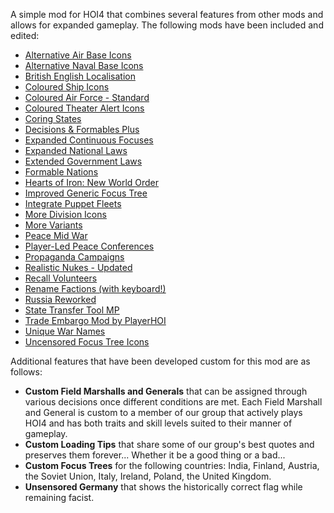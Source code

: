 A simple mod for HOI4 that combines several features from other mods and allows for expanded gameplay. The following mods have been included and edited:

* [Alternative Air Base Icons](https://steamcommunity.com/sharedfiles/filedetails/?id=1690638578)
* [Alternative Naval Base Icons](https://steamcommunity.com/sharedfiles/filedetails/?id=1971294297)
* [British English Localisation](https://steamcommunity.com/sharedfiles/filedetails/?id=812241072)
* [Coloured Ship Icons](https://steamcommunity.com/sharedfiles/filedetails/?id=1674336290)
* [Coloured Air Force - Standard](https://steamcommunity.com/sharedfiles/filedetails/?id=947569629)
* [Coloured Theater Alert Icons](https://steamcommunity.com/sharedfiles/filedetails/?id=1673873039)
* [Coring States](https://steamcommunity.com/sharedfiles/filedetails/?id=853667255)
* [Decisions & Formables Plus](https://steamcommunity.com/sharedfiles/filedetails/?id=1327950527)
* [Expanded Continuous Focuses](https://steamcommunity.com/sharedfiles/filedetails/?id=2086122027)
* [Expanded National Laws](https://steamcommunity.com/sharedfiles/filedetails/?id=818974838)
* [Extended Government Laws](https://steamcommunity.com/sharedfiles/filedetails/?id=1835918659)
* [Formable Nations](https://steamcommunity.com/sharedfiles/filedetails/?id=881683110)
* [Hearts of Iron: New World Order](https://steamcommunity.com/sharedfiles/filedetails/?id=726036596)
* [Improved Generic Focus Tree](https://steamcommunity.com/sharedfiles/filedetails/?id=2068231243)
* [Integrate Puppet Fleets](https://steamcommunity.com/sharedfiles/filedetails/?id=2171383182)
* [More Division Icons](https://steamcommunity.com/sharedfiles/filedetails/?id=699735138)
* [More Variants](https://steamcommunity.com/sharedfiles/filedetails/?id=704622378)
* [Peace Mid War](https://steamcommunity.com/sharedfiles/filedetails/?id=1991365787)
* [Player-Led Peace Conferences](https://steamcommunity.com/sharedfiles/filedetails/?id=846066944)
* [Propaganda Campaigns](https://steamcommunity.com/sharedfiles/filedetails/?id=2175242864)
* [Realistic Nukes - Updated](https://steamcommunity.com/sharedfiles/filedetails/?id=1805173680)
* [Recall Volunteers](https://steamcommunity.com/sharedfiles/filedetails/?id=2048998725)
* [Rename Factions (with keyboard!)](https://steamcommunity.com/sharedfiles/filedetails/?id=1690642183)
* [Russia Reworked](https://steamcommunity.com/sharedfiles/filedetails/?id=2092066524)
* [State Transfer Tool MP](https://steamcommunity.com/sharedfiles/filedetails/?id=1368778634)
* [Trade Embargo Mod by PlayerHOI](https://steamcommunity.com/sharedfiles/filedetails/?id=1821550560)
* [Unique War Names](https://steamcommunity.com/sharedfiles/filedetails/?id=2204846772)
* [Uncensored Focus Tree Icons](https://steamcommunity.com/sharedfiles/filedetails/?id=1676942018)

Additional features that have been developed custom for this mod are as follows:
* **Custom Field Marshalls and Generals** that can be assigned through various decisions once different conditions are met. Each Field Marshall and General is custom to a member of our group that actively plays HOI4 and has both traits and skill levels suited to their manner of gameplay.
* **Custom Loading Tips** that share some of our group's best quotes and preserves them forever... Whether it be a good thing or a bad...
* **Custom Focus Trees** for the following countries: India, Finland, Austria, the Soviet Union, Italy, Ireland, Poland, the United Kingdom.
* **Unsensored Germany** that shows the historically correct flag while remaining facist.
